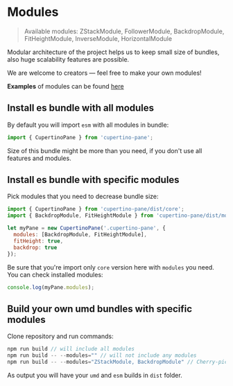 
# Modules

> Available modules:   ZStackModule, FollowerModule, BackdropModule, FitHeightModule, InverseModule, HorizontalModule

Modular architecture of the project helps us to keep small size of bundles, also huge scalability features are possible. 

We are welcome to creators — feel free to make your own modules!

**Examples** of modules can be found [here](https://github.com/roman-rr/cupertino-pane/tree/master/src/modules)

## Install es bundle with all modules
By default you will import `esm` with all modules in bundle:
```js
import { CupertinoPane } from 'cupertino-pane';
```
Size of this bundle might be more than you need, if you don't use all features and modules. 
## Install es bundle with specific modules
Pick modules that you need to decrease bundle size:
```js
import { CupertinoPane } from 'cupertino-pane/dist/core';
import { BackdropModule, FitHeightModule } from 'cupertino-pane/dist/modules';

let myPane = new CupertinoPane('.cupertino-pane', {
  modules: [BackdropModule, FitHeightModule],
  fitHeight: true,
  backdrop: true
});
```
Be sure that you're import only `core` version here with `modules` you need. 
You can check installed modules:
```js
console.log(myPane.modules);
```
## Build your own umd bundles with specific modules
Clone repository and run commands:
```js
npm run build // will include all modules
npm run build -- --modules="" // will not include any modules
npm run build -- --modules="ZStackModule, BackdropModule" // Cherry-pick your modules 
```
As output you will have your `umd` and `esm` builds in `dist` folder.